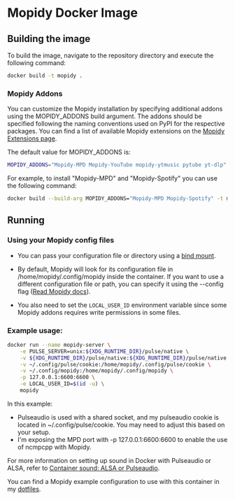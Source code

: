 # Mopidy Docker Image

## Building the image

To build the image, navigate to the repository directory and execute the following command:

```bash
docker build -t mopidy .
```

### Mopidy Addons

You can customize the Mopidy installation by specifying additional addons using the MOPIDY_ADDONS build argument. The addons should be specified following the naming conventions used on PyPI for the respective packages.
You can find a list of available Mopidy extensions on the [Mopidy Extensions page](https://mopidy.com/ext/).

The default value for MOPIDY_ADDONS is:
```bash
MOPIDY_ADDONS="Mopidy-MPD Mopidy-YouTube mopidy-ytmusic pytube yt-dlp"
```

For example, to install "Mopidy-MPD" and "Mopidy-Spotify" you can use the following command:

```bash
docker build --build-arg MOPIDY_ADDONS="Mopidy-MPD Mopidy-Spotify" -t mopidy .
```

## Running

### Using your Mopidy config files
- You can pass your configuration file or directory using a [bind mount](https://docs.docker.com/storage/bind-mounts/#choose-the--v-or---mount-flag).

- By default, Mopidy will look for its configuration file in /home/mopidy/.config/mopidy inside the container. If you want to use a different configuration file or path, you can specify it using the --config flag ([Read Mopidy docs](https://docs.mopidy.com/en/latest/command/)).

- You also need to set the `LOCAL_USER_ID` environment variable since some Mopidy addons requires write permissions in some files. 

### Example usage:
```bash
docker run --name mopidy-server \
    -e PULSE_SERVER=unix:${XDG_RUNTIME_DIR}/pulse/native \
    -v ${XDG_RUNTIME_DIR}/pulse/native:${XDG_RUNTIME_DIR}/pulse/native \
    -v ~/.config/pulse/cookie:/home/mopidy/.config/pulse/cookie \
    -v ~/.config/mopidy:/home/mopidy/.config/mopidy \
    -p 127.0.0.1:6600:6600 \
    -e LOCAL_USER_ID=$(id -u) \
    mopidy
```

In this example:
- Pulseaudio is used with a shared socket, and my pulseaudio cookie is located in ~/.config/pulse/cookie. You may need to adjust this based on your setup.
- I'm exposing the MPD port with -p 127.0.0.1:6600:6600 to enable the use of ncmpcpp with Mopidy.

For more information on setting up sound in Docker with Pulseaudio or ALSA, refer to [Container sound: ALSA or Pulseaudio](https://github.com/mviereck/x11docker/wiki/Container-sound:-ALSA-or-Pulseaudio).

You can find a Mopidy example configuration to use with this container in my [dotfiles](https://github.com/dev-math/dotfiles/blob/main/dot_config/mopidy/mopidy.conf.tmpl).
